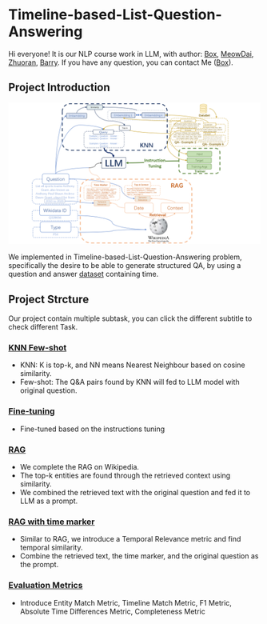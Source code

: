 # Timeline-based-List-Question-Answering

Hi everyone! It is our NLP course work in LLM, with author: [Box](https://github.com/baimuchu), [MeowDai](https://github.com/MeowDai), [Zhuoran](https://github.com/wang-zhuoran), [Barry](https://github.com/Bzz77). If you have any question, you can contact Me ([Box](https://github.com/baimuchu)).

## Project Introduction
<div align=center>
   <img src="NLP-main-fig.png">
</div>


We implemented in Timeline-based-List-Question-Answering problem, specifically the desire to be able to generate structured QA, by using a question and answer [dataset](https://github.com/VenkteshV/TLQA_NLP_Porject/) containing time.

## Project Strcture
Our project contain multiple subtask, you can click the different subtitle to check different Task.

### [**KNN Few-shot**](https://github.com/wang-zhuoran/Timeline-based-List-Question-Answering/tree/KNN)
 - KNN: K is top-k, and NN means Nearest Neighbour based on cosine similarity.
 - Few-shot: The Q&A pairs found by KNN will fed to LLM model with original question.

### [**Fine-tuning**](https://github.com/wang-zhuoran/Timeline-based-List-Question-Answering/tree/fine-tuning)
 - Fine-tuned based on the instructions tuning

### [**RAG**](https://github.com/wang-zhuoran/Timeline-based-List-Question-Answering/tree/fine-tuned-model-with-RAG)
 - We complete the RAG on Wikipedia.
 - The top-k entities are found through the retrieved context using similarity.
 - We combined the retrieved text with the original question and fed it to LLM as a prompt.

 ### [**RAG with time marker**](https://github.com/wang-zhuoran/Timeline-based-List-Question-Answering/tree/TempRet)
 - Similar to RAG, we introduce a Temporal Relevance metric and find temporal similarity.
 - Combine the retrieved text, the time marker, and the original question as the prompt.

 ### [**Evaluation Metrics**](https://github.com/wang-zhuoran/Timeline-based-List-Question-Answering/blob/main/evaluate/compute_metrics.ipynb)
 - Introduce Entity Match Metric, Timeline Match Metric, F1 Metric, Absolute Time Differences  Metric, Completeness Metric